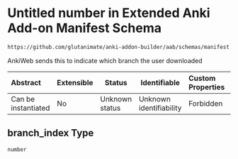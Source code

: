 # Untitled number in Extended Anki Add-on Manifest Schema

```txt
https://github.com/glutanimate/anki-addon-builder/aab/schemas/manifest.schema.json#/properties/branch_index
```

AnkiWeb sends this to indicate which branch the user downloaded


| Abstract            | Extensible | Status         | Identifiable            | Custom Properties | Additional Properties | Access Restrictions | Defined In                                                                              |
| :------------------ | ---------- | -------------- | ----------------------- | :---------------- | --------------------- | ------------------- | --------------------------------------------------------------------------------------- |
| Can be instantiated | No         | Unknown status | Unknown identifiability | Forbidden         | Allowed               | none                | [manifest.schema.json\*](../../aab/schemas/manifest.schema.json "open original schema") |

## branch_index Type

`number`
